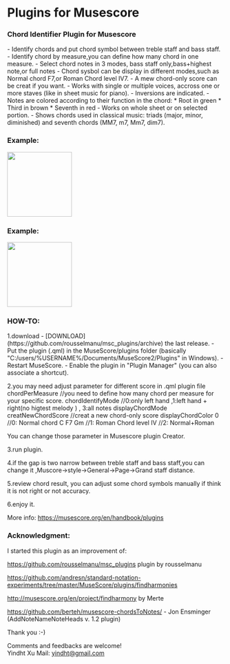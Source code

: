 # Plugins for Musescore

<h3>Chord Identifier Plugin  for Musescore</h3>
- Identify chords and put chord symbol between treble staff and bass staff.
- Identify chord by measure,you can define how many chord in one measure.
- Select chord notes in 3 modes, bass staff only,bass+highest note,or full notes
- Chord sysbol can be display in different modes,such as Normal chord F7,or Roman Chord level IV7.
- A mew chord-only score can be creat if you want.
- Works with single or multiple voices, accross one or more staves (like in sheet music for piano).
- Inversions are indicated.
- Notes are colored according to their function in the chord:
	* Root in green
	* Third in brown
	* Seventh in red
- Works on whole sheet or on selected portion.
- Shows chords used in classical music: triads (major, minor, diminished) and seventh chords (MM7, m7, Mm7, dim7).<br/>

<h3>Example:</h3>
<img height="150px" src="https://github.com/yindht/msc_plugins/blob/master/example1.png"/>
<br/>

<h3>Example:</h3>
<img height="150px" src="https://github.com/yindht/msc_plugins/example2.png"/>
<br/>

<h3>HOW-TO:</h3>
1.download 
- [DOWNLOAD](https://github.com/rousselmanu/msc_plugins/archive) the last release.
- Put the plugin (.qml) in the MuseScore/plugins folder (basically "C:/users/%USERNAME%/Documents/MuseScore2/Plugins" in Windows).
- Restart MuseScore.
- Enable the plugin in "Plugin Manager" (you can also associate a shortcut).
                       

2.you may need adjust parameter for different score  in .qml plugin file
  chordPerMeasure  //you need to define how many chord per measure for your specific score.
  chordIdentifyMode  //0:only left hand ,1:left hand + right(no higtest melody ) , 3:all notes 
  displayChordMode
  creatNewChordScore //creat a new chord-only score
  displayChordColor  0  //0: Normal chord C  F7  Gm
                        //1: Roman Chord level   Ⅳ
                       //2: Normal+Roman
                       
  You can change those parameter in Musescore plugin Creator.
  
3.run plugin.

4.if the gap is two narrow between treble staff and bass staff,you can change it ,Muscore->style->General->Page->Grand staff distance.

5.review chord result, you can adjust some chord symbols manually if think it is not right or not accuracy.  

6.enjoy it.

More info: https://musescore.org/en/handbook/plugins

<h3>Acknowledgment:</h3>
I started this plugin as an improvement of: 
                       
  https://github.com/rousselmanu/msc_plugins  plugin by rousselmanu
  
  https://github.com/andresn/standard-notation-experiments/tree/master/MuseScore/plugins/findharmonies
  
  http://musescore.org/en/project/findharmony  by Merte
  
  https://github.com/berteh/musescore-chordsToNotes/  - Jon Ensminger (AddNoteNameNoteHeads v. 1.2 plugin)
  
  Thank you :-)


Comments and feedbacks are welcome!<br/>
Yindht Xu
Mail: yindht@gmail.com
